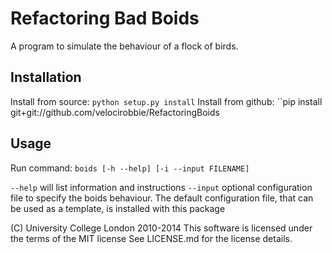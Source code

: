 Refactoring Bad Boids
=====================

A program to simulate the behaviour of a flock of birds.

Installation
------------

Install from source: ``python setup.py install``
Install from github: ``pip install git+git://github.com/velocirobbie/RefactoringBoids

Usage
-----

Run command: ``boids [-h --help] [-i --input FILENAME]``

``--help`` will list information and instructions
``--input`` optional configuration file to specify the boids 
behaviour. The default configuration file, that can be used as a template, is installed with this package

 

(C) University College London 2010-2014
This software is licensed under the terms of the MIT license
See LICENSE.md for the license details.
